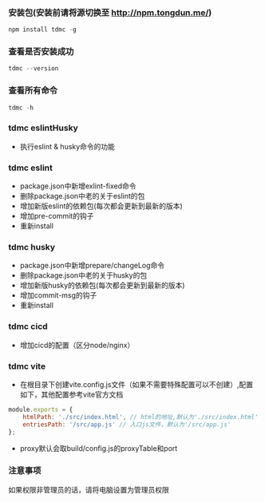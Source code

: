 ### 安装包(安装前请将源切换至 <http://npm.tongdun.me/>)

``` javascript
npm install tdmc -g
```

### 查看是否安装成功

``` javascript
tdmc --version
```

### 查看所有命令

``` javascript
tdmc -h
```

### tdmc eslintHusky

- 执行eslint & husky命令的功能

### tdmc eslint

- package.json中新增exlint-fixed命令
- 删除package.json中老的关于eslint的包
- 增加新版eslint的依赖包(每次都会更新到最新的版本)
- 增加pre-commit的钩子
- 重新install
  
### tdmc husky

- package.json中新增prepare/changeLog命令
- 删除package.json中老的关于husky的包
- 增加新版husky的依赖包(每次都会更新到最新的版本)
- 增加commit-msg的钩子
- 重新install
  
### tdmc cicd

- 增加cicd的配置（区分node/nginx）

### tdmc vite

- 在根目录下创建vite.config.js文件（如果不需要特殊配置可以不创建）,配置如下，其他配置参考vite官方文档
``` javascript
module.exports = {
    htmlPath: './src/index.html', // html的地址,默认为'./src/index.html'
    entriesPath: '/src/app.js' // 入口js文件，默认为'/src/app.js'
};
```
- proxy默认会取build/config.js的proxyTable和port

### 注意事项
如果权限非管理员的话，请将电脑设置为管理员权限
